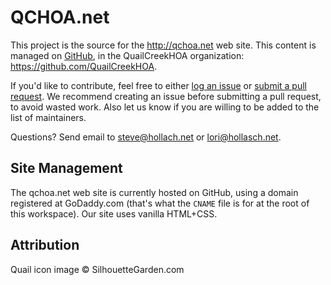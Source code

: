 QCHOA.net
====================================================================================================

This project is the source for the http://qchoa.net web site. This content is managed on [GitHub][],
in the QuailCreekHOA organization: https://github.com/QuailCreekHOA.

If you'd like to contribute, feel free to either [log an issue][] or [submit a pull request][]. We
recommend creating an issue before submitting a pull request, to avoid wasted work. Also let us know
if you are willing to be added to the list of maintainers.

Questions? Send email to steve@hollach.net or lori@hollasch.net.


Site Management
----------------
The qchoa.net web site is currently hosted on GitHub, using a domain registered at GoDaddy.com
(that's what the `CNAME` file is for at the root of this workspace). Our site uses vanilla HTML+CSS.


Attribution
------------
Quail icon image © SilhouetteGarden.com



[GitHub]:                https://github.com/
[log an issue]:          https://github.com/QuailCreekHOA/quailcreekhoa.github.io/issues
[submit a pull request]: https://github.com/QuailCreekHOA/quailcreekhoa.github.io/pulls
